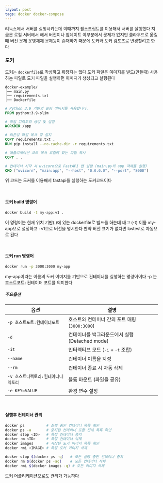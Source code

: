 ```yaml
---
layout: post
tags: docker docker-compose
---
```


리눅스에서 서버를 실행시키는데 이때까지 쉘스크립트를 이용해서 서버를 실행했다 지금은 로컬 서버에서 해서 버전이나 업데이트 이부분에서 문제가 없지만 클라우드로 옮길때 버전 문제 운영체제 문제등이 존재하기 때문에 도커와 도커 컴포즈로 변경할려고 한다

### 도커

도커는 `dockerfile`로 작성하고 확장자는 없다 도커 파일은 이미지를 빌드(만들때) 사용하는 파일로 도커 파일을 실행하면 이미지가 생성되고 실행된다

``` plaintext
docker-example/
│── main.py
│── requirements.txt
│── Dockerfile
```

``` dockerfile
# Python 3.9 기반의 슬림 이미지를 사용합니다.
FROM python:3.9-slim

# 작업 디렉토리 생성 및 설정
WORKDIR /app

# 의존성 파일 복사 및 설치
COPY requirements.txt .
RUN pip install --no-cache-dir -r requirements.txt

# 애플리케이션 코드 복사 로컬에 있는 파일 복사
COPY . .

# 컨테이너 시작 시 uvicorn으로 FastAPI 앱 실행 (main.py의 app 객체를 실행)
CMD ["uvicorn", "main:app", "--host", "0.0.0.0", "--port", "8000"]

```

위 코드는 도커를 이용해서 fastapi를 실행하는 도커코드이다

&nbsp;

#### 도커 build 명령어

``` sh
docker build -t my-app:v1 .
```

이 명령어는 현재 위치 기반(.)에 있는 dockerfile로 빌드를 하는데 태그 (-t) 이름 my-app으로 설정하고 : v1으로 버전을 명시한다 만약 버전 표기가 없다면 lastest로 자동으로 된다

&nbsp;

#### 도커 run 명령어

``` sh
docker run -p 3000:3000 my-app
```

my-app이라는 이름의 도커 이미지를 기반으로 컨테이너를 실행하는 명령어이다 -p 는 호스트포트: 컨테이터 포트를 의미한다

##### 주요옵션

| 옵션                                 | 설명                                           |
| ------------------------------------ | ---------------------------------------------- |
| `-p 호스트포트:컨테이너포트`         | 호스트와 컨테이너 간의 포트 매핑 (`3000:3000`) |
| `-d`                                 | 컨테이너를 백그라운드에서 실행 (Detached mode) |
| `-it`                                | 인터랙티브 모드 (`-i` + `-t` 조합)             |
| `--name`                             | 컨테이너 이름을 지정                           |
| `--rm`                               | 컨테이너 종료 시 자동 삭제                     |
| `-v 호스트디렉토리:컨테이너디렉토리` | 볼륨 마운트 (파일을 공유)                      |
| `-e KEY=VALUE`                       | 환경 변수 설정                                 |

&nbsp;

#### 실행후 컨테이너 관리

``` sh
docker ps          # 실행 중인 컨테이너 목록 확인
docker ps -a       # 중지된 컨테이너 포함 전체 목록 확인
docker stop <ID>   # 특정 컨테이너 중지
docker rm <ID>     # 특정 컨테이너 삭제
docker images      # 저장된 도커 이미지 목록 확인
docker rmi <IMAGE> # 특정 도커 이미지 삭제
```

``` sh
docker stop $(docker ps -q)   # 모든 실행 중인 컨테이너 중지
docker rm $(docker ps -aq)    # 모든 컨테이너 삭제
docker rmi $(docker images -q) # 모든 이미지 삭제
```

도커 어플리케이션으로도 관리가 가능하다

&nbsp;

